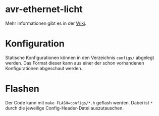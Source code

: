 # avr-ethernet-licht

Mehr Informationen gibt es in der [Wiki](https://chch.it/Fensterbogenbeleuchtung).

# Konfiguration
Statische Konfigurationen können in den Verzeichnis `configs/` abgelegt werden. Das Format dieser kann aus einer der schon vorhandenen Konfigurationen abgeschaut werden.

# Flashen
Der Code kann mit `make FLASH=configs/*.h` geflash werden. Dabei ist `*` durch die jeweilige Config-Header-Datei auszutauschen.
